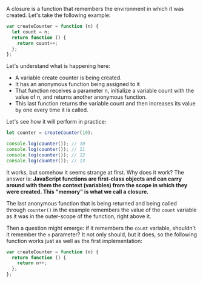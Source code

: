 A closure is a function that remembers the environment in which it was created. Let's take the following example:

```js
var createCounter = function (n) {
  let count = n;
  return function () {
    return count++;
  };
};
```

Let's understand what is happening here:

- A variable create counter is being created.
- It has an anonymous function being assigned to it
- That function receives a parameter n, initialize a variable count with the value of n, and returns another anonymous function.
- This last function returns the variable count and then increases its value by one every time it is called.

Let's see how it will perform in practice:

```js
let counter = createCounter(10);

console.log(counter()); // 10
console.log(counter()); // 11
console.log(counter()); // 12
console.log(counter()); // 13
```

It works, but somehow it seems strange at first. Why does it work? The answer is: **JavaScript functions are first-class objects and can carry around with them the context (variables) from the scope in which they were created. This "memory" is what we call a closure.**

The last anonymous function that is being returned and being called through `counter()` in the example remembers the value of the `count` variable as it was in the outer-scope of the function, right above it.

Then a question might emerge: if it remembers the `count` variable, shouldn't it remember the `n` parameter? It not only should, but it does, so the following function works just as well as the first implementation:


```js
var createCounter = function (n) {
  return function () {
    return n++;
  };
};
```

